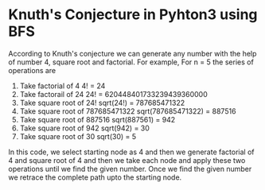 # Knuth's Conjecture in Pyhton3 using BFS

According to Knuth's conjecture we can generate any number with the help of number 4, square root and factorial.
For example, 
For n = 5 the series of operations are
1. Take factorial of 4
	4! = 24
2. Take factorail of 24
	24! = 620448401733239439360000
3. Take square root of 24!
	sqrt(24!) = 787685471322
4. Take square root of 787685471322
	sqrt(787685471322) = 887516
5. Take square root of 887516
	sqrt(887561) = 942
6. Take square root of 942
	sqrt(942) = 30
7. Take square root of 30
	sqrt(30) = 5

In this code, we select starting node as 4 and then we generate factorial of 4 and square root of 4 and then we 
take each node and apply these two operations until we find the given number. Once we find the given number we 
retrace the complete path upto the starting node.
